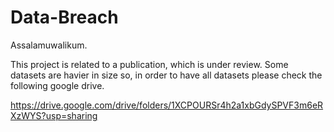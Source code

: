 # Data-Breach

Assalamuwalikum.

This project is related to a publication, which is under review. 
Some datasets are havier in size so, in order to have all datasets please check the following google drive.

https://drive.google.com/drive/folders/1XCPOURSr4h2a1xbGdySPVF3m6eRXzWYS?usp=sharing

 
